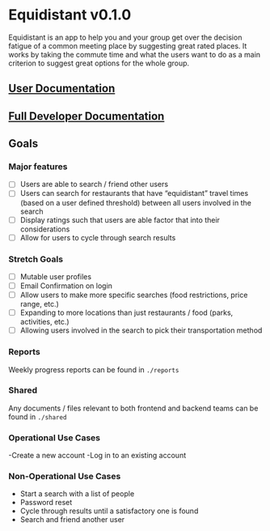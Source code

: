 # Equidistant v0.1.0
Equidistant is an app to help you and your group get over the decision fatigue of a common meeting place by suggesting great rated places. It works by taking the commute time and what the users want to do as a main criterion to suggest great options for the whole group.

## [User Documentation](shared/user-documentation.md)

## [Full Developer Documentation](shared/developer-documentation.md)

## Goals
### Major features
- [ ] Users are able to search / friend other users
- [ ] Users can search for restaurants that have “equidistant” travel times (based on a user defined threshold) between all users involved in the search
- [ ] Display ratings such that users are able factor that into their considerations
- [ ] Allow for users to cycle through search results

### Stretch Goals
- [ ] Mutable user profiles
- [ ] Email Confirmation on login
- [ ] Allow users to make more specific searches (food restrictions, price range, etc.)
- [ ] Expanding to more locations than just restaurants / food (parks, activities, etc.)
- [ ] Allowing users involved in the search to pick their transportation method

### Reports
Weekly progress reports can be found in `./reports`

### Shared
Any documents / files relevant to both frontend and backend teams can be found in `./shared`

### Operational Use Cases
-Create a new account
-Log in to an existing account

### Non-Operational Use Cases
- Start a search with a list of people
- Password reset
- Cycle through results until a satisfactory one is found
- Search and friend another user
